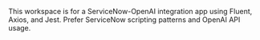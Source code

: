 <!-- Use this file to provide workspace-specific custom instructions to Copilot. For more details, visit https://code.visualstudio.com/docs/copilot/copilot-customization#_use-a-githubcopilotinstructionsmd-file -->

This workspace is for a ServiceNow-OpenAI integration app using Fluent, Axios, and Jest. Prefer ServiceNow scripting patterns and OpenAI API usage.
